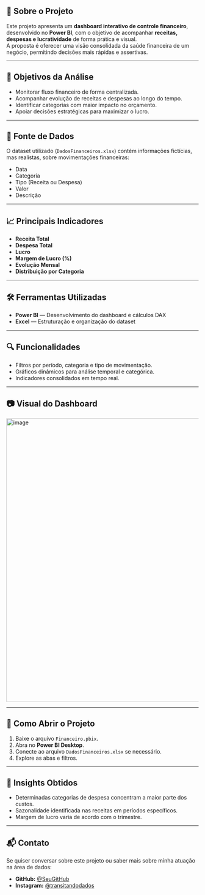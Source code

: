 ## 📌 Sobre o Projeto
Este projeto apresenta um **dashboard interativo de controle financeiro**, desenvolvido no **Power BI**, com o objetivo de acompanhar **receitas, despesas e lucratividade** de forma prática e visual.  
A proposta é oferecer uma visão consolidada da saúde financeira de um negócio, permitindo decisões mais rápidas e assertivas.

---

## 🎯 Objetivos da Análise
- Monitorar fluxo financeiro de forma centralizada.
- Acompanhar evolução de receitas e despesas ao longo do tempo.
- Identificar categorias com maior impacto no orçamento.
- Apoiar decisões estratégicas para maximizar o lucro.

---

## 📂 Fonte de Dados
O dataset utilizado (`DadosFinanceiros.xlsx`) contém informações fictícias, mas realistas, sobre movimentações financeiras:
- Data
- Categoria
- Tipo (Receita ou Despesa)
- Valor
- Descrição

---

## 📈 Principais Indicadores
- **Receita Total**
- **Despesa Total**
- **Lucro**
- **Margem de Lucro (%)**
- **Evolução Mensal**
- **Distribuição por Categoria**

---

## 🛠 Ferramentas Utilizadas
- **Power BI** — Desenvolvimento do dashboard e cálculos DAX
- **Excel** — Estruturação e organização do dataset

---

## 🔍 Funcionalidades
- Filtros por período, categoria e tipo de movimentação.
- Gráficos dinâmicos para análise temporal e categórica.
- Indicadores consolidados em tempo real.

---

## 📷 Visual do Dashboard
<img width="1365" height="741" alt="image" src="https://github.com/user-attachments/assets/596d07eb-ba0e-4746-ad59-6837e8cdd37e" />

---

## 🚀 Como Abrir o Projeto
1. Baixe o arquivo `Financeiro.pbix`.
2. Abra no **Power BI Desktop**.
3. Conecte ao arquivo `DadosFinanceiros.xlsx` se necessário.
4. Explore as abas e filtros.

---

## 📌 Insights Obtidos
- Determinadas categorias de despesa concentram a maior parte dos custos.
- Sazonalidade identificada nas receitas em períodos específicos.
- Margem de lucro varia de acordo com o trimestre.

---

## 📬 Contato
Se quiser conversar sobre este projeto ou saber mais sobre minha atuação na área de dados:
- **GitHub:** [@SeuGitHub](https://github.com/seuusuario)
- **Instagram:** [@transitandodados](https://instagram.com/transitandodados)
